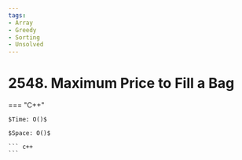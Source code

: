 ```yaml
---
tags:
- Array
- Greedy
- Sorting
- Unsolved
---
```



# 2548. Maximum Price to Fill a Bag

=== "C++"

    $Time: O()$

    $Space: O()$

    ``` c++
    ```